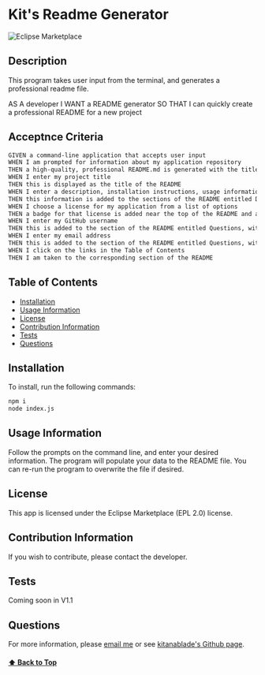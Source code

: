# Kit's Readme Generator
![Eclipse Marketplace](https://img.shields.io/eclipse-marketplace/l/notepad4e?color=red)
## Description 
This program takes user input from the terminal, and generates a professional readme file.

AS A developer
I WANT a README generator
SO THAT I can quickly create a professional README for a new project

## Acceptnce Criteria
```md
GIVEN a command-line application that accepts user input
WHEN I am prompted for information about my application repository
THEN a high-quality, professional README.md is generated with the title of my project and sections entitled Description, Table of Contents, Installation, Usage, License, Contributing, Tests, and Questions
WHEN I enter my project title
THEN this is displayed as the title of the README
WHEN I enter a description, installation instructions, usage information, contribution guidelines, and test instructions
THEN this information is added to the sections of the README entitled Description, Installation, Usage, Contributing, and Tests
WHEN I choose a license for my application from a list of options
THEN a badge for that license is added near the top of the README and a notice is added to the section of the README entitled License that explains which license the application is covered under
WHEN I enter my GitHub username
THEN this is added to the section of the README entitled Questions, with a link to my GitHub profile
WHEN I enter my email address
THEN this is added to the section of the README entitled Questions, with instructions on how to reach me with additional questions
WHEN I click on the links in the Table of Contents
THEN I am taken to the corresponding section of the README
```
## Table of Contents
* [Installation](#installation)
* [Usage Information](#usage-information)
* [License](#license)
* [Contribution Information](#contribution-information)
* [Tests](#tests)
* [Questions](#questions)
## Installation 
To install, run the following commands:
```bash
npm i
node index.js
```
## Usage Information
Follow the prompts on the command line, and enter your desired information. The program will populate your data to the README file. You can re-run the program to overwrite the file if desired. 
## License
This app is licensed under the Eclipse Marketplace (EPL 2.0) license.
## Contribution Information
If you wish to contribute, please contact the developer.
## Tests
Coming soon in V1.1
## Questions 
For more information, please [email me](mailto:kit@kit.net) or see [kitanablade's Github page](https://github.com/kitanablade).
#### [⬆️ Back to Top](#description)